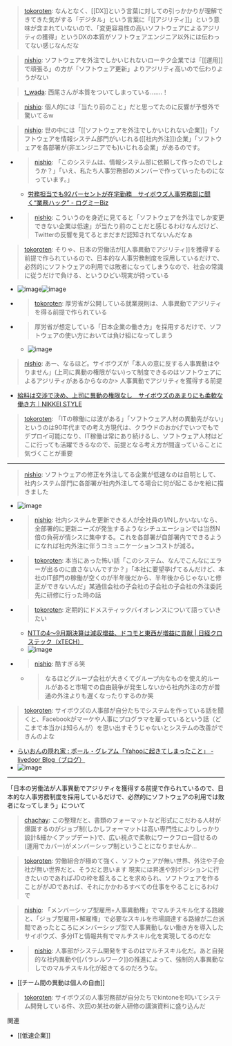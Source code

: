 
> [tokoroten](https://twitter.com/tokoroten/status/1385826623451111424): なんとなく、[[DX]]という言葉に対しての引っかかりが理解できてきた気がする「デジタル」という言葉に「[[アジリティ]]」という意味が含まれていないので、「変更容易性の高いソフトウェアによるアジリティの獲得」というDXの本質がソフトウェアエンジニア以外には伝わってない感じなんだな

> [nishio](https://twitter.com/nishio/status/1385840764366716929): ソフトウェアを外注でしかいじれないローテク企業では「[[運用]]で頑張る」の方が「ソフトウェア更新」よりアジリティ高いので伝わりようがない

> [t_wada](https://twitter.com/t_wada/status/1386879871624777736): 西尾さんが本質をついてしまっている….…！

> [nishio](https://twitter.com/nishio/status/1386896002406240260): 個人的には「当たり前のこと」だと思ってたのに反響が予想外で驚いてるw

> [nishio](https://twitter.com/nishio/status/1386898398054215681): 世の中には「[[ソフトウェアを外注でしかいじれない企業]]」「ソフトウェアを情報システム部門がいじれる([[社内外注]])企業」「ソフトウェアを各部署が(非エンジニアでも)いじれる企業」があるのです。
- > [nishio](https://twitter.com/nishio/status/1386898496595193856): 「このシステムは、情報システム部に依頼して作ったのでしょうか？」「いえ、私たち人事労務部のメンバーで作っていったものになっています。」
    - [労務担当でも92パーセントが在宅勤務　サイボウズ人事労務部に聞く“業務ハック” - ログミーBiz](https://logmi.jp/business/articles/323720)
- > [nishio](https://twitter.com/nishio/status/1386899189070667776): こういうのを身近に見てると「ソフトウェアを外注でしか変更できない企業は低速」が当たり前のことだと感じるわけなんだけど、Twitterの反響を見てるとまだまだ認知されてないんだなぁ

> [tokoroten](https://twitter.com/tokoroten/status/1386900020230725638): そりゃ、日本の労働法が[[人事異動でアジリティ]]を獲得する前提で作られているので、日本的な人事労務制度を採用しているだけで、必然的にソフトウェアの利用では敗者になってしまうなので、社会の常識に従うだけで負ける、というひどい現実が待っている
- ![image](https://gyazo.com/2212ddddfd99ca21a35bf3c5feb2d73d/thumb/1000)![image](https://gyazo.com/0cebb3d9368bd19e1b5c034ea602e1c5/thumb/1000)
- > [tokoroten](https://twitter.com/tokoroten/status/1386901337464393729): 厚労省が公開している就業規則は、人事異動でアジリティを得る前提で作られている
- >  厚労省が想定している「日本企業の働き方」を採用するだけで、ソフトウェアの使い方においては負け組になってしまう
    - ![image](https://gyazo.com/4fec0e1f74ed0600bd3ab4e5cd42de7d/thumb/1000)

> [nishio](https://twitter.com/nishio/status/1386901874427580416): あー、なるほど。サイボウズが「本人の意に反する人事異動はやりません」(上司に異動の権限がない)って制度できるのはソフトウェアによるアジリティがあるからなのか> 人事異動でアジリティを獲得する前提
- [給料は交渉で決め、上司に異動の権限なし　サイボウズのあまりにも柔軟な働き方｜NIKKEI STYLE](https://style.nikkei.com/article/DGXMZO70559580R00C21A4000000/)

> [tokoroten](https://twitter.com/tokoroten/status/1386902468089421825): 「ITの稼働には波がある」「ソフトウェア人材の異動先がない」というのは90年代までの考え方現代は、クラウドのおかげでいつでもでデプロイ可能になり、IT稼働は常にあり続けるし、ソフトウェア人材はどこに行っても活躍できるなので、前提となる考え方が間違っていることに気づくことが重要

-----

> [nishio](https://twitter.com/nishio/status/1386904354918060033): ソフトウェアの修正を外注してる企業が低速なのは自明として、社内システム部門に各部署が社内外注してる場合に何が起こるかを絵に描きました
- ![image](https://gyazo.com/d2c84209e449d43c9fd7cfa4f4081359/thumb/1000)
- > [nishio](https://twitter.com/nishio/status/1386905377946488835): 社内システムを更新できる人が全社員の1/Nしかいないなら、全部署的に更新ニーズが発生するようなシチュエーションでは当然N倍の負荷が情シスに集中する。これを各部署が自部署内でできるようになれば社内外注に伴うコミュニケーションコストが減る。
- > [tokoroten](https://twitter.com/tokoroten/status/1386905932756520968): 本当にあった怖い話「このシステム、なんでこんなにエラーが出るのに直さないんですか？」「本社に要望挙げてるんだけど、本社のIT部門の稼働が空くのが半年後だから、半年後からじゃないと修正ができないんだ」某通信会社の子会社の子会社の子会社の外注委託先に研修に行った時の話
- > [tokoroten](https://twitter.com/tokoroten/status/1386906676767322113): 定期的にドメスティックバイオレンスについて語っていきたい
    - [NTTの4～9月期決算は減収増益、ドコモと東西が増益に貢献 | 日経クロステック（xTECH）](https://xtech.nikkei.com/it/atcl/news/16/111103356/)
    - ![image](https://gyazo.com/04316618715446c5a0e2c3428c59b919/thumb/1000)
- > [nishio](https://twitter.com/nishio/status/1386907251697274886): 酷すぎる笑
    - >  なるほどグループ会社が大きくてグループ内なものを使え的ルールがあると市場での自由競争が発生しないから社内外注の方が普通の外注よりも遅くなったりするのか笑

> [tokoroten](https://twitter.com/tokoroten/status/1386909447067369473): サイボウズの人事部が自分たちでシステムを作っている話を聞くと、Facebookがマーケや人事にプログラマを雇っているという話（どこまで本当かは知らんが）を思い出すそうじゃないとシステムの改善ができんのよな
- [らいおんの隠れ家 : ポール・グレアム「Yahooに起きてしまったこと」 - livedoor Blog（ブログ）](http://blog.livedoor.jp/lionfan/archives/52682119.html)
- ![image](https://gyazo.com/86d8c056de02439920fc124eaf977753/thumb/1000)
-----

「日本の労働法が人事異動でアジリティを獲得する前提で作られているので、日本的な人事労務制度を採用しているだけで、必然的にソフトウェアの利用では敗者になってしまう」について
> [chachay](https://twitter.com/chachay/status/1386916686281027586): この整理だと、書類のフォーマットなど形式にこだわる人材が爆誕するのがジョブ制(しかしフォーマットは高い専門性によりしっかり設計&細かくアップデート)で、広い視点で柔軟にワークフロー回せるの(運用でカバー)がメンバーシップ制ということになりませんか…

> [tokoroten](https://twitter.com/tokoroten/status/1386918559545057284): 労働組合が極めて強く、ソフトウェアが無い世界、外注や子会社が無い世界だと、そうだと思います
>  現実には昇進や別ポジションに行きたいのであればJDの枠を超えることを求められ、ソフトウェアを作ることががJDであれば、それにかかわるすべての仕事をやることにるわけで

> [nishio](https://twitter.com/nishio/status/1386924552073060360): 「メンバーシップ型雇用+人事異動権」でマルチスキル化する路線と、「ジョブ型雇用+解雇権」で必要なスキルを市場調達する路線が二台派閥であったところにメンバーシップ型で人事異動しない働き方を導入したサイボウズ、多分ITと情報共有でマルチスキル化を実現してるのだな
- > [nishio](https://twitter.com/nishio/status/1386925183471013895): 人事部がシステム開発をするのはマルチスキル化だ。あと自発的な社内異動や[[パラレルワーク]]の推進によって、強制的人事異動なしでのマルチスキル化が起きてるのだろうな。
- [[チーム間の異動は個人の自由]]

> [tokoroten](https://twitter.com/tokoroten/status/1386928376762359808): サイボウズの人事労務部が自分たちでkintoneを叩いてシステム開発している件、次回の某社の新人研修の講演資料に盛り込んだ


関連
- [[低速企業]]
